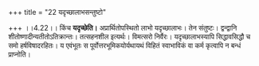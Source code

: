 +++
title = "22 यदृच्छालाभसन्तुष्टो"

+++
।।4.22।। किंच **यदृच्छेति।** अप्रार्थितोपस्थितो लाभो यदृच्छालाभः। तेन
संतुष्टः। द्वन्द्वानि शीतोष्णादीन्यतीतोऽतिक्रान्तः। तत्सहनशील इत्यर्थः।
विमत्सरो निर्वैरः। यदृच्छालाभस्यापि सिद्धावसिद्धौ च समो हर्षविषादरहितः।
य एवंभूतः स पूर्वोत्तरभूमिकयोर्यथायथं विहितं स्वाभाविकं वा कर्म कृत्वापि
न बन्धं प्राप्नोति।
